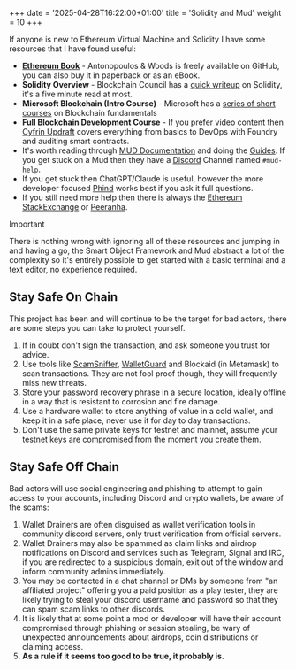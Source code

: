 +++
date = '2025-04-28T16:22:00+01:00'
title = 'Solidity and Mud'
weight = 10
+++

If anyone is new to Ethereum Virtual Machine and Solidity I have some resources that I have found useful:

- **[Ethereum Book](https://github.com/ethereumbook/ethereumbook)** - Antonopoulos & Woods is freely available on GitHub, you can also buy it in paperback or as an eBook.
- **Solidity Overview** - Blockchain Council has a [quick writeup](https://www.blockchain-council.org/ethereum/solidity-for-beginners-a-guide-to-getting-started/) on Solidity, it's a five minute read at most.
- **Microsoft Blockchain (Intro Course)** - Microsoft has a [series of short courses](https://learn.microsoft.com/en-us/shows/beginners-series-to-blockchain/) on Blockchain fundamentals
- **Full Blockchain Development Course** - If you prefer video content then [Cyfrin Updraft](https://updraft.cyfrin.io/) covers everything from basics to DevOps with Foundry and auditing smart contracts.
- It's worth reading through [MUD Documentation](https://mud.dev/introduction) and doing the [Guides](https://mud.dev/guides/hello-world). If you get stuck on a Mud then they have a [Discord](https://discord.gg/latticexyz) Channel named `#mud-help`.
- If you get stuck then ChatGPT/Claude is useful, however the more developer focused [Phind](https://www.phind.com/search?home=true) works best if you ask it full questions.
- If you still need more help then there is always the [Ethereum StackExchange](https://ethereum.stackexchange.com/) or [Peeranha](https://www.peeranha.io/).

> [!IMPORTANT]
> There is nothing wrong with ignoring all of these resources and jumping in and having a go, the Smart Object Framework and Mud abstract a lot of the complexity so it's entirely possible to get started with a basic terminal and a text editor, no experience required.

## Stay Safe On Chain

This project has been and will continue to be the target for bad actors, there are some steps you can take to protect yourself.

1. If in doubt don't sign the transaction, and ask someone you trust for advice.
2. Use tools like [ScamSniffer](https://www.scamsniffer.io/), [WalletGuard](https://www.walletguard.app/) and Blockaid (in Metamask) to scan transactions. They are not fool proof though, they will frequently miss new threats.
3. Store your password recovery phrase in a secure location, ideally offline in a way that is resistant to corrosion and fire damage.
4. Use a hardware wallet to store anything of value in a cold wallet, and keep it in a safe place, never use it for day to day transactions.
5. Don't use the same private keys for testnet and mainnet, assume your testnet keys are compromised from the moment you create them.

## Stay Safe Off Chain

Bad actors will use social engineering and phishing to attempt to gain access to your accounts, including Discord and crypto wallets, be aware of the scams:

1. Wallet Drainers are often disguised as wallet verification tools in community discord servers, only trust verification from official servers.
2. Wallet Drainers may also be spammed as claim links and airdrop notifications on Discord and services such as Telegram, Signal and IRC, if you are redirected to a suspicious domain, exit out of the window and inform community admins immediately.
3. You may be contacted in a chat channel or DMs by someone from "an affiliated project" offering you a paid position as a play tester, they are likely trying to steal your discord username and password so that they can spam scam links to other discords.
4. It is likely that at some point a mod or developer will have their account compromised through phishing or session stealing, be wary of unexpected announcements about airdrops, coin distributions or claiming access.
5. **As a rule if it seems too good to be true, it probably is.**
